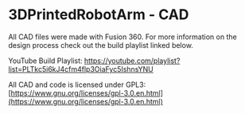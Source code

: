 # 3DPrintedRobotArm - CAD

All CAD files were made with Fusion 360. For more information on the design process check out the build playlist linked below.


YouTube Build Playlist: https://youtube.com/playlist?list=PLTkc5i6kJ4cfm4flp3OiaFyc5IshnsYNU

All CAD and code is licensed under GPL3: [https://www.gnu.org/licenses/gpl-3.0.en.html](https://www.gnu.org/licenses/gpl-3.0.en.html)